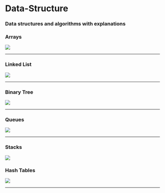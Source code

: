 # Data-Structure
<h3><font color:'blue',size:'8'>Data structures and algorithms with explanations</font></h3>
<h3>Arrays</h3>
<img src="https://i.makeagif.com/media/11-29-2015/Uf4BMe.gif">
<hr>
<h3>Linked List</h3>
<img src="https://media.geeksforgeeks.org/wp-content/uploads/20200318172830/ezgif.com-gif-maker2.gif">
<hr>
<h3>Binary Tree</h3>
<img src="https://s3.amazonaws.com/stackabuse/media/programming-interview-questions-2.gif">
<hr>
<h3>Queues</h3>
<img src="https://i1.faceprep.in/Companies-1/queue-operations.gif">
<hr>
<h3>Stacks</h3>
<img src="https://res.cloudinary.com/practicaldev/image/fetch/s--hD9shGTW--/c_limit%2Cf_auto%2Cfl_progressive%2Cq_66%2Cw_880/https://assets2.ello.co/uploads/asset/attachment/5923807/ello-optimized-33f3f778.gif">
<h3>Hash Tables</h3>
<img src="https://miro.medium.com/max/1050/1*oTaIMBCVLeur45kMTP0AdA.gif">
<hr>
